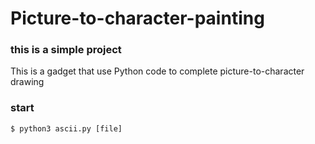 # Picture-to-character-painting
### this is a simple project

This is a gadget that use Python code to complete picture-to-character drawing 

### start

```shell
$ python3 ascii.py [file]
```


